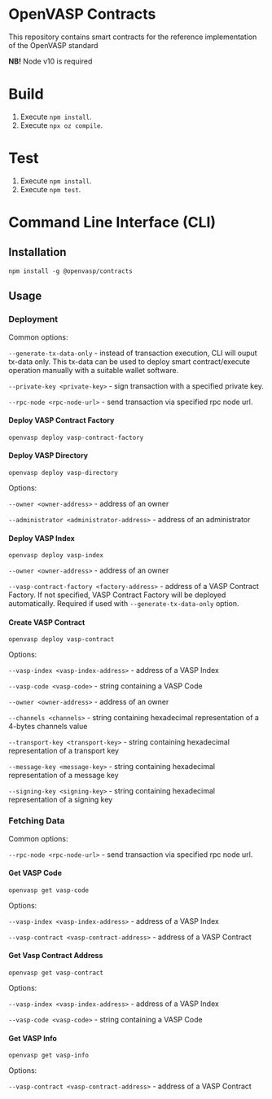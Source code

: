 # OpenVASP Contracts

This repository contains smart contracts for the reference implementation of the OpenVASP standard

**NB!** Node v10 is required

# Build

1. Execute `npm install`.
2. Execute `npx oz compile`.

# Test

1. Execute `npm install`.
2. Execute `npm test`.

# Command Line Interface (CLI)

## Installation

```
npm install -g @openvasp/contracts
```

## Usage

### Deployment

Common options:

`--generate-tx-data-only` - instead of transaction execution, CLI will ouput tx-data only. This tx-data can be used to deploy smart contract/execute operation manually with a suitable wallet software.

`--private-key <private-key>` - sign transaction with a specified private key.

`--rpc-node <rpc-node-url>` - send transaction via specified rpc node url.

#### Deploy VASP Contract Factory

```
openvasp deploy vasp-contract-factory
```

#### Deploy VASP Directory

```
openvasp deploy vasp-directory
```

Options:

`--owner <owner-address>` - address of an owner

`--administrator <administrator-address>` - address of an administrator


#### Deploy VASP Index

```
openvasp deploy vasp-index
```

`--owner <owner-address>` - address of an owner

`--vasp-contract-factory <factory-address>` - address of a VASP Contract Factory. If not specified, VASP Contract Factory will be deployed automatically. Required if used with `--generate-tx-data-only` option.

#### Create VASP Contract

```
openvasp deploy vasp-contract
```

Options:

`--vasp-index <vasp-index-address>` - address of a VASP Index

`--vasp-code <vasp-code>` - string containing a VASP Code          

`--owner <owner-address>` - address of an owner            

`--channels <channels>` - string containing hexadecimal representation of a 4-bytes channels value

`--transport-key <transport-key>` - string containing hexadecimal representation of a transport key

`--message-key <message-key>` - string containing hexadecimal representation of a message key       

`--signing-key <signing-key>` - string containing hexadecimal representation of a signing key

### Fetching Data

Common options:

`--rpc-node <rpc-node-url>` - send transaction via specified rpc node url.

#### Get VASP Code

```
openvasp get vasp-code
```

Options:

`--vasp-index <vasp-index-address>` - address of a VASP Index

`--vasp-contract <vasp-contract-address>` - address of a VASP Contract

#### Get Vasp Contract Address

```
openvasp get vasp-contract
```

Options:

`--vasp-index <vasp-index-address>` - address of a VASP Index

`--vasp-code <vasp-code>` - string containing a VASP Code          

#### Get VASP Info

```
openvasp get vasp-info
```

Options:

`--vasp-contract <vasp-contract-address>` - address of a VASP Contract
